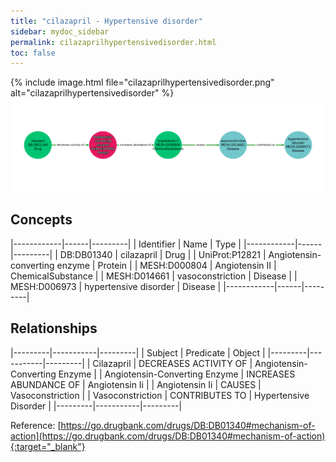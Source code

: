 ```yaml
---
title: "cilazapril - Hypertensive disorder"
sidebar: mydoc_sidebar
permalink: cilazaprilhypertensivedisorder.html
toc: false 
---
```


{% include image.html file="cilazaprilhypertensivedisorder.png" alt="cilazaprilhypertensivedisorder" %}![Path Visualization](/images/cilazaprilhypertensivedisorder.png)

## Concepts

|------------|------|---------|
| Identifier | Name | Type    |
|------------|------|---------|
| DB:DB01340 | cilazapril | Drug |
| UniProt:P12821 | Angiotensin-converting enzyme | Protein |
| MESH:D000804 | Angiotensin II | ChemicalSubstance |
| MESH:D014661 | vasoconstriction | Disease |
| MESH:D006973 | hypertensive disorder | Disease |
|------------|------|---------|

## Relationships

|---------|-----------|---------|
| Subject | Predicate | Object  |
|---------|-----------|---------|
| Cilazapril | DECREASES ACTIVITY OF | Angiotensin-Converting Enzyme |
| Angiotensin-Converting Enzyme | INCREASES ABUNDANCE OF | Angiotensin Ii |
| Angiotensin Ii | CAUSES | Vasoconstriction |
| Vasoconstriction | CONTRIBUTES TO | Hypertensive Disorder |
|---------|-----------|---------|

Reference: [https://go.drugbank.com/drugs/DB:DB01340#mechanism-of-action](https://go.drugbank.com/drugs/DB:DB01340#mechanism-of-action){:target="_blank"}